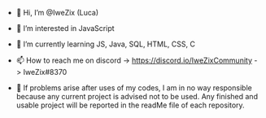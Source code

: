 - 👋 Hi, I’m @IweZix (Luca)
- 👀 I’m interested in JavaScript
- 🌱 I’m currently learning JS, Java, SQL, HTML, CSS, C
- 📫 How to reach me on discord
        -> https://discord.io/IweZixCommunity
        -> IweZix#8370
        
- 🔴 If problems arise after uses of my codes, I am in no way responsible because any current project is advised not to be used. Any finished and usable project will be reported in the readMe file of each repository.

<!---
IweZix/IweZix is a ✨ special ✨ repository because its `README.md` (this file) appears on your GitHub profile.
You can click the Preview link to take a look at your changes.
--->
